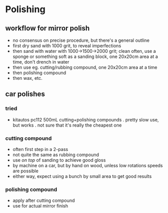 # Polishing

## workflow for mirror polish
- no consensus on precise procedure, but there's a general outline
- first dry sand with 1000 grit, to reveal imperfections
- then sand with water with 1000→1500→2000 grit;
clean often, use a sponge or something soft as a sanding block,
one 20x20cm area at a time, don't drench in water
- then use eg. cutting/rubbing compound, one 20x20cm area at a time
- then polishing compound
- then wax, etc.


## car polishes

### tried
- kitautos pc112 500mL cutting+polishing compounds
	. pretty slow use, but works
	. not sure that it's really the cheapest one

### cutting compound
- often first step in a 2-pass
- not quite the same as rubbing compound
- use *on top* of sanding to achieve good gloss
- by machine on a car, but by hand on wood, unless low rotations speeds are possible
- either way, expect using a bunch by small area to get good results

### polishing compound
- apply after cutting compound
- use for actual mirror finish
